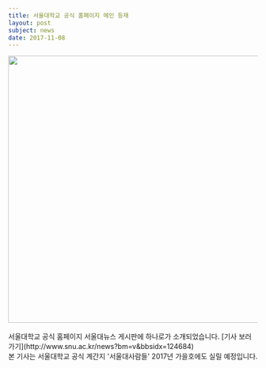 ```yaml
---
title: 서울대학교 공식 홈페이지 메인 등재
layout: post
subject: news
date: 2017-11-08
---
```

<img src="https://github.com/hsb6350/hanaro.github.io/blob/master/assets/acts/20171108.jpg?raw=true" width="600" height="540"/>
<br/><br/>
서울대학교 공식 홈페이지 서울대뉴스 게시판에 하나로가 소개되었습니다. [기사 보러가기](http://www.snu.ac.kr/news?bm=v&bbsidx=124684) <br/>
본 기사는 서울대학교 공식 계간지 '서울대사람들' 2017년 가을호에도 실릴 예정입니다.
